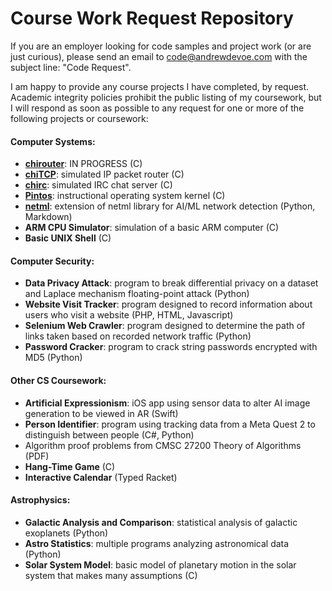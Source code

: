 # Course Work Request Repository

If you are an employer looking for code samples and project work (or are just curious), please send an email to code@andrewdevoe.com with the subject line: "Code Request".

I am happy to provide any course projects I have completed, by request. Academic integrity policies prohibit the public listing of my coursework, but I will respond as soon as possible to any request for one or more of the following projects or coursework:

#### Computer Systems:
- **[chirouter](http://chi.cs.uchicago.edu/chirouter/index.html)**: IN PROGRESS (C)
- **[chiTCP](http://chi.cs.uchicago.edu/chitcp/index.html)**: simulated IP packet router (C)
- **[chirc](http://chi.cs.uchicago.edu/chirc/index.html)**: simulated IRC chat server (C)
- **[Pintos](https://pintos-os.org/)**: instructional operating system kernel (C)
- **[netml](https://github.com/noise-lab/netml)**: extension of netml library for AI/ML network detection (Python, Markdown)
- **ARM CPU Simulator**: simulation of a basic ARM computer (C)
- **Basic UNIX Shell** (C)

#### Computer Security:
- **Data Privacy Attack**: program to break differential privacy on a dataset and Laplace mechanism floating-point attack (Python)
- **Website Visit Tracker**: program designed to record information about users who visit a website (PHP, HTML, Javascript)
- **Selenium Web Crawler**: program designed to determine the path of links taken based on recorded network traffic (Python)
- **Password Cracker**: program to crack string passwords encrypted with MD5 (Python)

#### Other CS Coursework:
- **Artificial Expressionism**: iOS app using sensor data to alter AI image generation to be viewed in AR (Swift)
- **Person Identifier**: program using tracking data from a Meta Quest 2 to distinguish between people (C#, Python)
- Algorithm proof problems from CMSC 27200 Theory of Algorithms (PDF)
- **Hang-Time Game** (C)
- **Interactive Calendar** (Typed Racket)

#### Astrophysics:
- **Galactic Analysis and Comparison**: statistical analysis of galactic exoplanets (Python)
- **Astro Statistics**: multiple programs analyzing astronomical data (Python)
- **Solar System Model**: basic model of planetary motion in the solar system that makes many assumptions (C)
